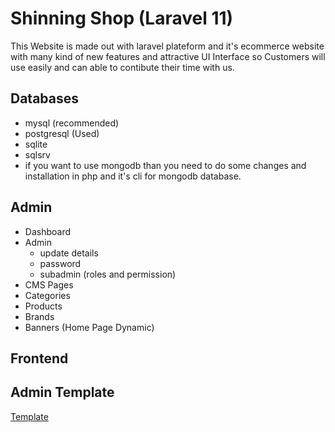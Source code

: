 # Shinning Shop (Laravel 11)

This Website is made out with laravel plateform and it's ecommerce website with many kind of new features and attractive UI Interface so Customers will use easily and can able to contibute their time with us.

## Databases

-   mysql (recommended)
-   postgresql (Used)
-   sqlite
-   sqlsrv
-   if you want to use mongodb than you need to do some changes and installation in php and it's cli for mongodb database.

## Admin

-   Dashboard
-   Admin
    -   update details
    -   password
    -   subadmin (roles and permission)
-   CMS Pages
-   Categories
-   Products
-   Brands
-   Banners (Home Page Dynamic)

## Frontend

## Admin Template

[Template](https://adminlte.io/)
